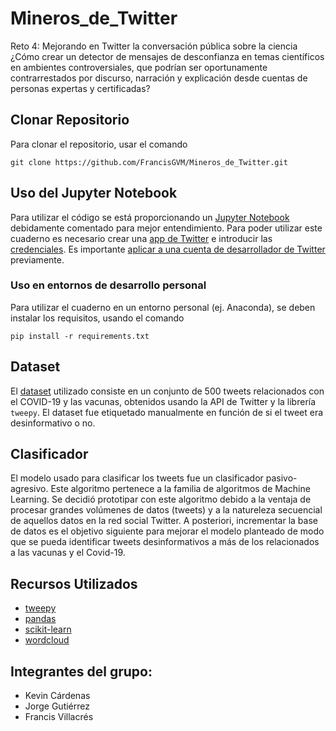 # Mineros_de_Twitter
Reto 4: Mejorando en Twitter la conversación pública sobre la ciencia ¿Cómo crear un detector de mensajes de desconfianza en temas científicos en ambientes controversiales, que podrían ser oportunamente contrarrestados por discurso, narración y explicación desde cuentas de personas expertas y certificadas?

## Clonar Repositorio

Para clonar el repositorio, usar el comando 

``` 
git clone https://github.com/FrancisGVM/Mineros_de_Twitter.git 
```

## Uso del Jupyter Notebook

Para utilizar el código se está proporcionando un [Jupyter Notebook](Minero_Twitter_Solution.ipynb) debidamente comentado para mejor entendimiento. Para poder utilizar este cuaderno es necesario crear una [app de Twitter](https://developer.twitter.com/en/docs/apps/overview) e introducir las [credenciales](https://developer.twitter.com/en/docs/authentication/overview). Es importante [aplicar a una cuenta de desarrollador de Twitter](https://developer.twitter.com/en/docs/twitter-api/getting-started/getting-access-to-the-twitter-api) previamente. 

### Uso en entornos de desarrollo personal

Para utilizar el cuaderno en un entorno personal (ej. Anaconda), se deben instalar los requisitos, usando el comando 

``` 
pip install -r requirements.txt 
```

## Dataset

El [dataset](./data_repo.csv) utilizado consiste en un conjunto de 500 tweets relacionados con el COVID-19 y las vacunas, obtenidos usando la API de Twitter y la librería `tweepy`. El dataset fue etiquetado manualmente en función de si el tweet era desinformativo o no. 

## Clasificador

El modelo usado para clasificar los tweets fue un clasificador pasivo-agresivo. Este algoritmo pertenece a la familia de algoritmos de Machine Learning. Se decidió prototipar con este algoritmo debido a la ventaja de procesar grandes volúmenes de datos (tweets) y a la natureleza secuencial de aquellos datos en la red social Twitter. A posteriori, incrementar la base de datos es el objetivo siguiente para mejorar el modelo planteado de modo que se pueda identificar tweets desinformativos a más de los relacionados a las vacunas y el Covid-19.  
## Recursos Utilizados

- [tweepy](https://docs.tweepy.org/en/stable/)
- [pandas](https://pandas.pydata.org/pandas-docs/stable/)
- [scikit-learn](https://scikit-learn.org/)
- [wordcloud](https://amueller.github.io/word_cloud/)

## Integrantes del grupo:
- Kevin Cárdenas 
- Jorge Gutiérrez 
- Francis Villacrés

